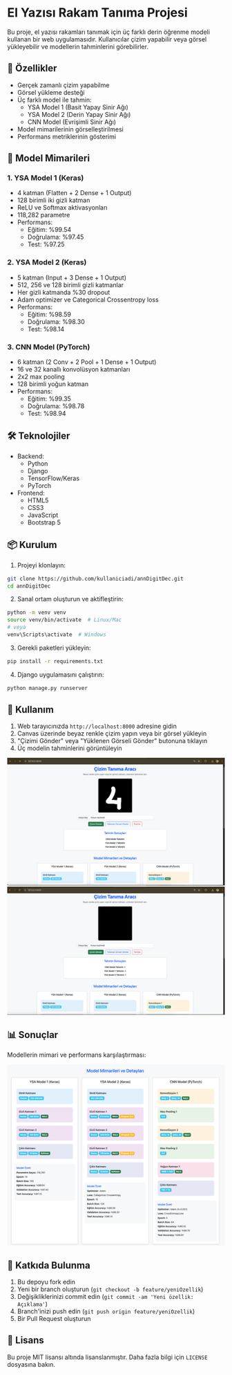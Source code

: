 # El Yazısı Rakam Tanıma Projesi

Bu proje, el yazısı rakamları tanımak için üç farklı derin öğrenme modeli kullanan bir web uygulamasıdır. Kullanıcılar çizim yapabilir veya görsel yükleyebilir ve modellerin tahminlerini görebilirler.

## 🚀 Özellikler

- Gerçek zamanlı çizim yapabilme
- Görsel yükleme desteği
- Üç farklı model ile tahmin:
  - YSA Model 1 (Basit Yapay Sinir Ağı)
  - YSA Model 2 (Derin Yapay Sinir Ağı)
  - CNN Model (Evrişimli Sinir Ağı)
- Model mimarilerinin görselleştirilmesi
- Performans metriklerinin gösterimi

## 🧠 Model Mimarileri

### 1. YSA Model 1 (Keras)
- 4 katman (Flatten + 2 Dense + 1 Output)
- 128 birimli iki gizli katman
- ReLU ve Softmax aktivasyonları
- 118,282 parametre
- Performans:
  - Eğitim: %99.54
  - Doğrulama: %97.45
  - Test: %97.25


### 2. YSA Model 2 (Keras)
- 5 katman (Input + 3 Dense + 1 Output)
- 512, 256 ve 128 birimli gizli katmanlar
- Her gizli katmanda %30 dropout
- Adam optimizer ve Categorical Crossentropy loss
- Performans:
  - Eğitim: %98.59
  - Doğrulama: %98.30
  - Test: %98.14



### 3. CNN Model (PyTorch)
- 6 katman (2 Conv + 2 Pool + 1 Dense + 1 Output)
- 16 ve 32 kanallı konvolüsyon katmanları
- 2x2 max pooling
- 128 birimli yoğun katman
- Performans:
  - Eğitim: %99.35
  - Doğrulama: %98.78
  - Test: %98.94

## 🛠️ Teknolojiler

- Backend:
  - Python
  - Django
  - TensorFlow/Keras
  - PyTorch
- Frontend:
  - HTML5
  - CSS3
  - JavaScript
  - Bootstrap 5

## 📦 Kurulum

1. Projeyi klonlayın:
```bash
git clone https://github.com/kullaniciadi/annDigitDec.git
cd annDigitDec
```

2. Sanal ortam oluşturun ve aktifleştirin:
```bash
python -m venv venv
source venv/bin/activate  # Linux/Mac
# veya
venv\Scripts\activate  # Windows
```

3. Gerekli paketleri yükleyin:
```bash
pip install -r requirements.txt
```

4. Django uygulamasını çalıştırın:
```bash
python manage.py runserver
```

## 🎯 Kullanım

1. Web tarayıcınızda `http://localhost:8000` adresine gidin
2. Canvas üzerinde beyaz renkle çizim yapın veya bir görsel yükleyin
3. "Çizimi Gönder" veya "Yüklenen Görseli Gönder" butonuna tıklayın
4. Üç modelin tahminlerini görüntüleyin

![Örnek Kullanım](ss/cizim.png)
![Örnek Kullanım](ss/sonuc.png)

## 📊 Sonuçlar

Modellerin mimari ve performans karşılaştırması:

![Performans Karşılaştırması](ss/mimari.png)

## 🤝 Katkıda Bulunma

1. Bu depoyu fork edin
2. Yeni bir branch oluşturun (`git checkout -b feature/yeniOzellik`)
3. Değişikliklerinizi commit edin (`git commit -am 'Yeni özellik: Açıklama'`)
4. Branch'inizi push edin (`git push origin feature/yeniOzellik`)
5. Bir Pull Request oluşturun

## 📝 Lisans

Bu proje MIT lisansı altında lisanslanmıştır. Daha fazla bilgi için `LICENSE` dosyasına bakın.

